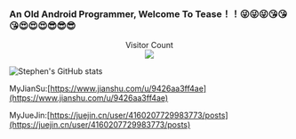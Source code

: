 ### An Old Android Programmer, Welcome To Tease！！😜😜😜😘😘😘😍😍😍😎😎😎

<p align="center"> 
  Visitor Count<br>
  <img src="https://profile-counter.glitch.me/woshiluoyong/count.svg" />
</p>

![Stephen's GitHub stats](https://github-readme-stats.vercel.app/api?username=woshiluoyong&show_icons=true&theme=synthwave)

MyJianSu:[https://www.jianshu.com/u/9426aa3ff4ae](https://www.jianshu.com/u/9426aa3ff4ae)

MyJueJin:[https://juejin.cn/user/4160207729983773/posts](https://juejin.cn/user/4160207729983773/posts)
